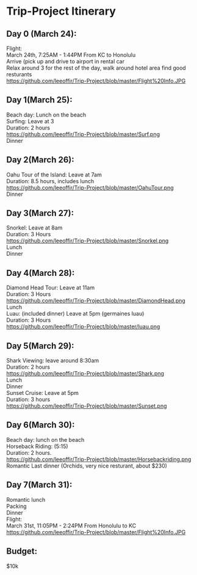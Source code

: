 # Trip-Project Itinerary 

## Day 0 (March 24):

Flight: </br>
March 24th, 7:25AM - 1:44PM From KC to Honolulu </br>
Arrive (pick up and drive to airport in rental car </br>
Relax around 3 for the rest of the day, walk around hotel area find good resturants</br>
https://github.com/leeoffir/Trip-Project/blob/master/Flight%20Info.JPG

## Day 1(March 25):
Beach day: Lunch on the beach</br>
Surfing: Leave at 3 </br>
Duration: 2 hours</br>
https://github.com/leeoffir/Trip-Project/blob/master/Surf.png</br>
Dinner</br>

## Day 2(March 26):
Oahu Tour of the Island: Leave at 7am </br>
Duration: 8.5 hours, includes lunch </br>
https://github.com/leeoffir/Trip-Project/blob/master/OahuTour.png<br>
Dinner

## Day 3(March 27):
Snorkel: Leave at 8am</br>
Duration: 3 Hours</br>
https://github.com/leeoffir/Trip-Project/blob/master/Snorkel.png<br>
Lunch</br>
Dinner</br>

## Day 4(March 28):
Diamond Head Tour: Leave at 11am </br>
Duration: 3 Hours</br>
https://github.com/leeoffir/Trip-Project/blob/master/DiamondHead.png</br>
Lunch</br>
Luau: (included dinner) Leave at 5pm (germaines luau) </br>
Duration: 3 Hours</br>
https://github.com/leeoffir/Trip-Project/blob/master/luau.png

## Day 5(March 29): 
Shark Viewing: leave around 8:30am </br>
Duration: 2 hours</br>
https://github.com/leeoffir/Trip-Project/blob/master/Shark.png</br>
Lunch</br>
Dinner</br>
Sunset Cruise: Leave at 5pm</br>
Duration: 3 hours</br>
https://github.com/leeoffir/Trip-Project/blob/master/Sunset.png

## Day 6(March 30): 

Beach day: lunch on the beach </br>
Horseback Riding:  (5:15) </br>
Duration: 2 hours. </br>
https://github.com/leeoffir/Trip-Project/blob/master/Horsebackriding.png</br>
Romantic Last dinner (Orchids, very nice resturant, about $230)

## Day 7(March 31): 
Romantic lunch</br>
Packing</br>
Dinner</br>
Flight: </br>
March 31st, 11:05PM - 2:24PM From Honolulu to KC </br>
https://github.com/leeoffir/Trip-Project/blob/master/Flight%20Info.JPG

## Budget: 
$10k 
